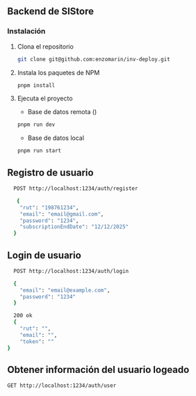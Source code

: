 
<div align="center">

</div>

## Backend de SIStore

### Instalación

1. Clona el repositorio

   ```sh
   git clone git@github.com:enzomarin/inv-deploy.git
   ```

2. Instala los paquetes de NPM

   ```sh
   pnpm install
   ```

3. Ejecuta el proyecto
	 - Base de datos remota ()
   ```sh
   pnpm run dev
   ```
   - Base de datos local
   ```sh
   pnpm run start
   ```

## Registro de usuario
```sh
  POST http://localhost:1234/auth/register

   {
    "rut": "198761234",
    "email": "email@gmail.com",
    "password": "1234",
    "subscriptionEndDate": "12/12/2025"
  }
```
## Login de usuario

```sh
  POST http://localhost:1234/auth/login

  {
    "email": "email@example.com",
    "password": "1234"
  }

  200 ok 
  {
    "rut": "",
    "email": "",
    "token": ""
}
```

## Obtener información del usuario logeado

```sh
GET http://localhost:1234/auth/user
```